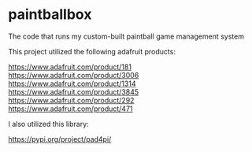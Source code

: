 # paintballbox
The code that runs my custom-built paintball game management system


This project utilized the following adafruit products:

https://www.adafruit.com/product/181
https://www.adafruit.com/product/3006
https://www.adafruit.com/product/1314
https://www.adafruit.com/product/3845
https://www.adafruit.com/product/292
https://www.adafruit.com/product/471


I also utilized this library:

https://pypi.org/project/pad4pi/
